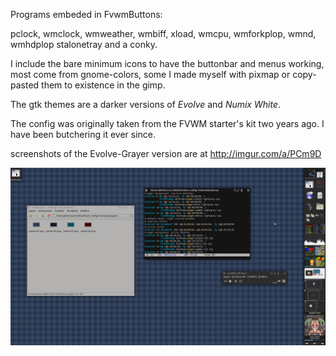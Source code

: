 Programs embeded in FvwmButtons:

pclock, wmclock, wmweather, wmbiff, xload, wmcpu, wmforkplop, wmnd, wmhdplop
stalonetray and a conky.

I include the bare minimum icons to have the buttonbar and menus working, most
come from gnome-colors, some I made myself with pixmap or copy-pasted them
to existence in the gimp.

The gtk themes are a darker versions of *Evolve* and *Numix White*.

The config was originally taken from the FVWM starter's kit two years ago.
I have been butchering it ever since.

screenshots of the Evolve-Grayer version are at http://imgur.com/a/PCm9D

![Screenshot](./scrot-NG.png)

